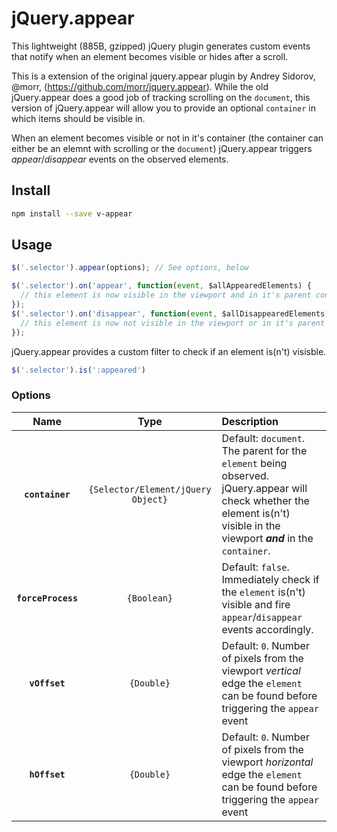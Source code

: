 # jQuery.appear

This lightweight (885B, gzipped) jQuery plugin generates custom events that notify when an element becomes visible or hides after a scroll. 

This is a extension of the original jquery.appear plugin by Andrey Sidorov, @morr, (https://github.com/morr/jquery.appear). While the old jQuery.appear does a good job of tracking scrolling on the `document`, this version of jQuery.appear will allow you to provide an optional `container` in which items should be visible in.

When an element becomes visible or not in it's container (the container can either be an elemnt with scrolling or the `document`) jQuery.appear triggers *appear*/*disappear* events on the observed elements. 

## Install

```bash
npm install --save v-appear
```

## Usage

```js
$('.selector').appear(options); // See options, below  

$('.selector').on('appear', function(event, $allAppearedElements) {
  // this element is now visible in the viewport and in it's parent container (if provided)
});
$('.selector').on('disappear', function(event, $allDisappearedElements) {
  // this element is now not visible in the viewport or in it's parent container (if provided)
});
```

jQuery.appear provides a custom filter to check if an element is(n't) visisble.

```js
$('.selector').is(':appeared')
```

### Options
|Name|Type|Description|
|:--:|:--:|:----------|
|**`container`**|`{Selector/Element/jQuery Object}`|Default: `document`. The parent for the `element` being observed. jQuery.appear will check whether the element is(n't) visible in the viewport ***and*** in the `container`.  |
|**`forceProcess`**|`{Boolean}`|Default: `false`. Immediately check if the `element` is(n't) visible and fire `appear`/`disappear` events accordingly. |
|**`vOffset`**|`{Double}`|Default: `0`. Number of pixels from the viewport _vertical_ edge the `element` can be found before triggering the `appear` event |
|**`hOffset`**|`{Double}`|Default: `0`. Number of pixels from the viewport _horizontal_ edge the `element` can be found before triggering the `appear` event |